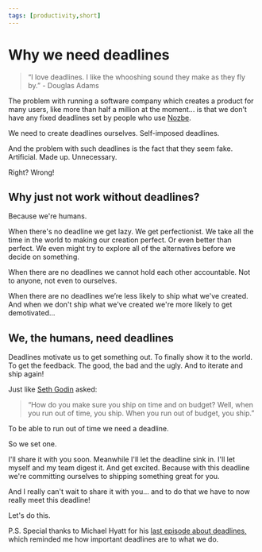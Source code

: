 ```yaml
---
tags: [productivity,short]
---
```


# Why we need deadlines

> “I love deadlines. I like the whooshing sound they make as they fly by.” - Douglas Adams

The problem with running a software company which creates a product for many users, like more than half a million at the moment... is that we don’t have any fixed deadlines set by people who use [Nozbe][n].

We need to create deadlines ourselves. Self-imposed deadlines.

And the problem with such deadlines is the fact that they seem fake. Artificial. Made up. Unnecessary.

Right? Wrong!

## Why just not work without deadlines? 

Because we're humans. 

When there's no deadline we get lazy. We get perfectionist. We take all the time in the world to making our creation perfect. Or even better than perfect. We even might try to explore all of the alternatives before we decide on something.

When there are no deadlines we cannot hold each other accountable. Not to anyone, not even to ourselves.

When there are no deadlines we’re less likely to ship what we've created. And when we don't ship what we've created we're more likely to get demotivated...

## We, the humans, need deadlines

Deadlines motivate us to get something out. To finally show it to the world. To get the feedback. The good, the bad and the ugly. And to iterate and ship again!

Just like [Seth Godin](https://seths.blog) asked:

> “How do you make sure you ship on time and on budget? Well, when you run out of time, you ship. When you run out of budget, you ship.”

To be able to run out of time we need a deadline.

So we set one.

I'll share it with you soon. Meanwhile I'll let the deadline sink in. I'll let myself and my team digest it. And get excited. Because with this deadline we're committing ourselves to shipping something great for you.

And I really can't wait to share it with you... and to do that we have to now really meet this deadline!

Let's do this.

P.S. Special thanks to Michael Hyatt for his [last episode about deadlines,](https://michaelhyatt.com/how-to-deliver-on-deadline/) which reminded me how important deadlines are to what we do.

[n]: https://nozbe.com/
[p]: https://thepodcast.fm/